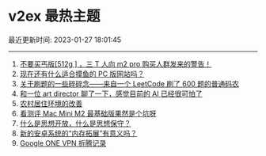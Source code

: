 # v2ex 最热主题

最近更新时间: 2023-01-27 18:01:45

--- 
1. [不要买丐版[512g ] ，三 T 人向 m2 pro 购买人群发来的警告！](https://www.v2ex.com/t/910782) 
2. [现在还有什么适合摸鱼的 PC 版网站吗？](https://www.v2ex.com/t/910783) 
3. [关于刷题的一些碎碎念——来自一个 LeetCode 刷了 600 题的普通码农](https://www.v2ex.com/t/910785) 
4. [和一位 art director 聊了一下，感觉目前的 AI 已经很可怕了](https://www.v2ex.com/t/910801) 
5. [农村居住环境的改善](https://www.v2ex.com/t/910807) 
6. [看测评 Mac Mini M2 最基础版果然是个坑呀](https://www.v2ex.com/t/910841) 
7. [什么是思想开放，什么是思想保守？](https://www.v2ex.com/t/910826) 
8. [新的安卓系统的“内存拓展”有意义吗？](https://www.v2ex.com/t/910834) 
9. [Google ONE VPN 折腾记录](https://www.v2ex.com/t/910836) 

